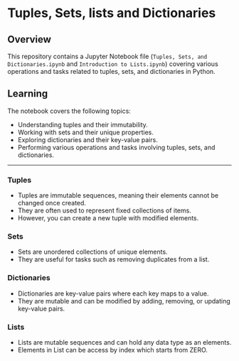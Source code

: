 

# Tuples, Sets, lists and Dictionaries
## Overview

This repository contains a Jupyter Notebook file (`Tuples, Sets, and Dictionaries.ipynb` and `Introduction to Lists.ipynb`) covering various operations and tasks related to tuples, sets, and dictionaries in Python.
## Learning
The notebook covers the following topics:

- Understanding tuples and their immutability.
- Working with sets and their unique properties.
- Exploring dictionaries and their key-value pairs.
- Performing various operations and tasks involving tuples, sets, and dictionaries.
---
### Tuples
- Tuples are immutable sequences, meaning their elements cannot be changed once created.
- They are often used to represent fixed collections of items.
- However, you can create a new tuple with modified elements.

### Sets
- Sets are unordered collections of unique elements.
- They are useful for tasks such as removing duplicates from a list.

### Dictionaries
- Dictionaries are key-value pairs where each key maps to a value.
- They are mutable and can be modified by adding, removing, or updating key-value pairs.
### Lists 
- Lists are mutable sequences and can hold any data type as an elements.
- Elements in List can be access by index which starts from ZERO.


